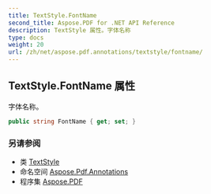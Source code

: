 ```yaml
---
title: TextStyle.FontName
second_title: Aspose.PDF for .NET API Reference
description: TextStyle 属性。字体名称
type: docs
weight: 20
url: /zh/net/aspose.pdf.annotations/textstyle/fontname/
---
```

## TextStyle.FontName 属性

字体名称。

```csharp
public string FontName { get; set; }
```

### 另请参阅

* 类 [TextStyle](../)
* 命名空间 [Aspose.Pdf.Annotations](../../../aspose.pdf.annotations/)
* 程序集 [Aspose.PDF](../../../)